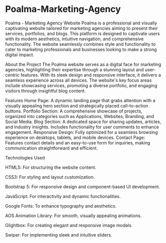 # Poalma-Marketing-Agency
Poalma - Marketing Agency Website
Poalma is a professional and visually captivating website tailored for marketing agencies aiming to present their services, portfolios, and blogs. This platform is designed to captivate users with its modern aesthetics, intuitive navigation, and comprehensive functionality. The website seamlessly combines style and functionality to cater to marketing professionals and businesses looking to make a strong digital impact.

About the Project
The Poalma website serves as a digital face for marketing agencies, highlighting their expertise through a stunning layout and user-centric features. With its sleek design and responsive interface, it delivers a seamless experience across all devices. The website's key focus areas include showcasing services, promoting a diverse portfolio, and engaging visitors through insightful blog content.

Features
Home Page: A dynamic landing page that grabs attention with a visually appealing hero section and strategically placed call-to-action buttons.
Portfolio Section: A comprehensive showcase of projects, organized into categories such as Applications, Websites, Branding, and Social Media.
Blog Section: A dedicated space for sharing updates, articles, and industry insights. Includes functionality for user comments to enhance engagement.
Responsive Design: Fully optimized for a seamless browsing experience on desktops, tablets, and mobile devices.
Contact Page: Features contact details and an easy-to-use form for inquiries, making communication straightforward and efficient.

Technologies Used

HTML5: For structuring the website content.

CSS3: For styling and layout customization.

Bootstrap 5: For responsive design and component-based UI development.

JavaScript: For interactivity and dynamic functionalities.

Google Fonts: To enhance typography and aesthetics.

AOS Animation Library: For smooth, visually appealing animations.

Glightbox: For creating elegant and responsive image modals.

Swiper: For implementing sleek and intuitive sliders.
